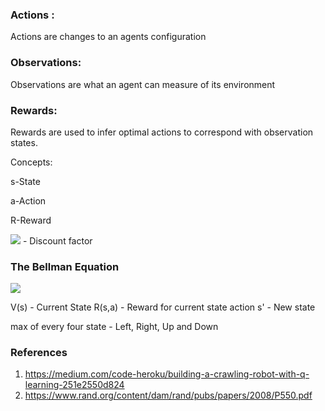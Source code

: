 ### Actions : 
Actions are changes to an agents configuration
### Observations:
Observations are what an agent can measure of its environment
### Rewards:

Rewards are used to infer optimal actions to correspond with observation states.

Concepts:

s-State 

a-Action

R-Reward

<img src="https://render.githubusercontent.com/render/math?math=\gamma"> - Discount factor 
### The Bellman Equation


<img src="https://render.githubusercontent.com/render/math?math=V(s)=max_{a} ( {R(s,a)} %2B {\gamma V(s')})">

V(s) - Current State
R(s,a) - Reward for current state action
s' - New state


max of every four state - Left, Right, Up and Down




### References
1. https://medium.com/code-heroku/building-a-crawling-robot-with-q-learning-251e2550d824
1. https://www.rand.org/content/dam/rand/pubs/papers/2008/P550.pdf

